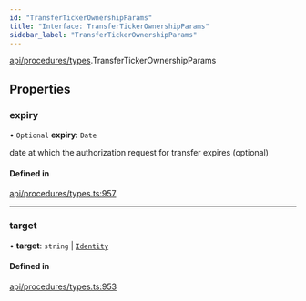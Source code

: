 ```yaml
---
id: "TransferTickerOwnershipParams"
title: "Interface: TransferTickerOwnershipParams"
sidebar_label: "TransferTickerOwnershipParams"
---
```


[api/procedures/types](../../../../../modules/API/Procedures/Types/Types.md).TransferTickerOwnershipParams

## Properties

### expiry

• `Optional` **expiry**: `Date`

date at which the authorization request for transfer expires (optional)

#### Defined in

[api/procedures/types.ts:957](https://github.com/PolymeshAssociation/polymesh-sdk/blob/372a67e5d/src/api/procedures/types.ts#L957)

___

### target

• **target**: `string` \| [`Identity`](../../../../../classes/API/Entities/Identity/Identity.md)

#### Defined in

[api/procedures/types.ts:953](https://github.com/PolymeshAssociation/polymesh-sdk/blob/372a67e5d/src/api/procedures/types.ts#L953)
